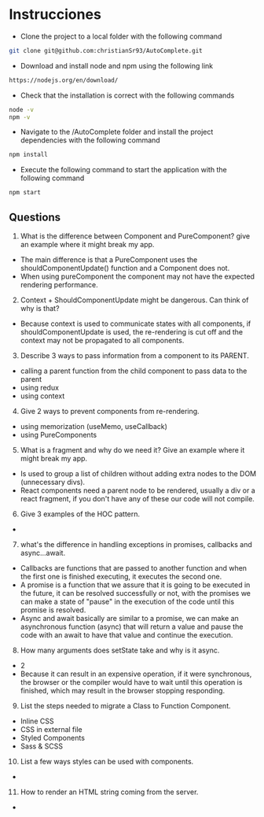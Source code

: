 # Instrucciones
- Clone the project to a local folder with the following command
```bash
git clone git@github.com:christianSr93/AutoComplete.git
```
- Download and install node and npm using the following link
```bash
https://nodejs.org/en/download/
```
- Check that the installation is correct with the following commands
```bash
node -v
npm -v
```
- Navigate to the /AutoComplete folder and install the project dependencies with the following command
```bash
npm install
```
-  Execute the following command to start the application with the following command
```bash
npm start
```

## Questions

1. What is the difference between Component and PureComponent? give an
example where it might break my app.
- The main difference is that a PureComponent uses the shouldComponentUpdate() function and a Component does not.
- When using pureComponent the component may not have the expected rendering performance.
2. Context + ShouldComponentUpdate might be dangerous. Can think of why is
that?
- Because context is used to communicate states with all components, if shouldComponentUpdate is used, the re-rendering is cut off and the context may not be propagated to all components.
3. Describe 3 ways to pass information from a component to its PARENT.
- calling a parent function from the child component to pass data to the parent
- using redux
- using context
4. Give 2 ways to prevent components from re-rendering.
- using memorization (useMemo, useCallback)
- using PureComponents
5. What is a fragment and why do we need it? Give an example where it might
break my app.
- Is used to group a list of children without adding extra nodes to the DOM (unnecessary divs).
- React components need a parent node to be rendered, usually a div or a react fragment, if you don't have any of these our code will not compile.
6. Give 3 examples of the HOC pattern.
- 
7. what's the difference in handling exceptions in promises, callbacks and
async...await.
- Callbacks are functions that are passed to another function and when the first one is finished executing, it executes the second one.
- A promise is a function that we assure that it is going to be executed in the future, it can be resolved successfully or not, with the promises we can make a state of "pause" in the execution of the code until this promise is resolved.
- Async and await basically are similar to a promise, we can make an asynchronous function (async) that will return a value and pause the code with an await to have that value and continue the execution.
8. How many arguments does setState take and why is it async.
- 2
- Because it can result in an expensive operation, if it were synchronous, the browser or the compiler would have to wait until this operation is finished, which may result in the browser stopping responding.
9. List the steps needed to migrate a Class to Function Component.
- Inline CSS
- CSS in external file
- Styled Components
- Sass & SCSS
10. List a few ways styles can be used with components.
- 
11. How to render an HTML string coming from the server.
-
